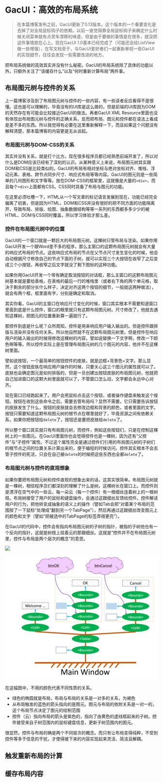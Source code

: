 # GacUI：高效的布局系统

> 在本篇博客发布之前，GacUI更新了0.13版本。这个版本的一个重要变化是去掉了对全局鼠标钩子的依赖。以前一直觉得靠全局鼠标钩子来确定什么时候关闭菜单就有点灵车漂移的味道，但是由于要做的事情是在很多，就没把这件事情放在心上。现在GacUI 1.0基本已经完成了（可能还会给ListView做一些增强），在写文档至于，与GacUI爱好者们一起重新审视一些GacUI的实现细节，往往会发现一些需要改进的地方。

把布局系统做的高效其实并没有什么秘密。GacUI的布局系统除了具体的功能以外，只额外关注了“该缓存什么”以及“何时重新计算布局”两件事。

## 布局图元树与控件的关系

上一篇博客涉及到了布局图元树与控件的一些内容，有一些读者反应看得不是很懂。这也是可以理解的，毕竟没有的UI库是这么做的，但是前端的UI库因为DOM的天然存在有可能会比较接近GacUI的做法。再者GacUI XML Resource里面也没有体现出布局图元树与控件的正确关系，反而把布局、图元和控件都在语法上看成是差不多的东西。所以我觉得有必要在这里重新解释一下，而且如果这个问题没有解释清楚，那本篇博客的内容更是无从谈起。

### 布局图元树与DOM-CSS的关系

其实并没有关系，就是打个比方。现在很多程序员都已经熟悉前端开发了，所以对什么是DOM应该已经有了深刻的认识。从某种意义上来说，布局图元树其实跟DOM和CSS是比较类似的。GacUI的布局有相对坐标与绝对坐标对齐、堆栈、浮动元素、表格、跨节点同步尺寸、响应式布局等等内容。GacUI的图元则是一些简单的几何图形和文字等等。放在DOM-CSS的框架里，这就像是大量的`<div>`，而且每个`<div>`上面都有CSS。CSS同时具备了布局与图元的功能。

在这里必须吐槽一下，HTML从一个写文章的标记语言发展到现在，功能已经完全偏离了初衷，但是因为HTML、DOM和CSS并没有很好的把不同方面的功能隔离开，导致布局、排版、绘图、抽象数据结构等等一系列的东西都多多少少的被HTML、DOM与CSS同时覆盖，所以学习体验才那么差。

### 控件在布局图元树中的位置

GacUI的一个窗口就是一颗巨大的布局图元树。这棵树只管布局与渲染。如果你用GacUI开发一个跟Word差不多的程序，那么主窗口的这颗布局图元树就会有大量的响应式布局的节点。这些响应式布局的节点在父节点尺寸发生变化的时候，他会自动根据尺寸修改自己的节点下面的子树，就可以实现三个大按钮在收窄了之后变成三个小按钮，再收窄之后文字就没了剩下图标的这种功能。

如果你用GacUI开发一个带有确定取消按钮的对话框，那么主窗口的这颗布局图元树基本就是要给表格，在表格的最后一行的堆栈里（或者右下角的两个单元格，取决于剩余的部分长什么样子，决定对齐这两个按钮的细节，一般就这两种做法），就会有两个框，框里面有字，分别是确定和取消。

其实你看，GacUI的主窗口在响应尺寸变化的时候，窗口其实根本不需要知道窗口里面到底是什么控件，窗口的眼里就只有这颗布局图元树。尺寸修改了，他就去通知这棵树，把图元的位置重新算一遍就行了。

那控件到底是什么呢？众所周知，控件是用来响应用户输入输出的。但是控件跟排版与渲染并没有任何关系，所以他自然就不在这颗布局图元树里。但是控件在响应用户的输入输出的时候得修改这棵树的内容，譬如说替换一下文字啊，修改一下颜色啊等等。所以控件实际上是在管理布局图元树的几个图元的内容，他并不在这棵树里面。

譬如说按钮，一个最简单的按钮控件的皮肤，就是边框+背景色+文字。那么显然，这个按钮皮肤在响应用户操作的时候，只要关心这三个图元的属性就可以了。皮肤也会确定图元是如何排版的，但是一旦创建出按钮皮肤的布局图元树，他就把自己加进窗口的这颗大树里面就可以了，不管窗口怎么动，文字都会永远中心对齐。

现在窗口已经跑起来了。用户会用鼠标点击这个按钮，或者操作键盘来触发这个按钮。按钮在收到这些命令之后，需要去管布局吗？显然不需要。它只需要告诉按钮的皮肤发生了什么，按钮的皮肤就会去修改边框和背景的颜色，或者里面的文字。按钮只需要知道这颗布局图元树的根节点在哪里就好了，毕竟资源之间有依赖关系，如果你把按钮给`delete`了，按钮还是要把皮肤给`delete`了。

所以整个窗口其实就只有布局图元树，而控件，例如这些按钮们，只是在控制这棵树上的一些图元。在GacUI里面你也会觉得控件也是一棵树，因为还有“父控件”与“子控件”属性。不过这个属性完全是通过控件们引用的布局图元树的子树们的根节点之间的位置关系计算出来的，便于编程的时候访问。控件其实根本不会去管子控件的死活，只会在自己被`delete`的时候把这些东西也全都`delete`了。

### 布局图元树与控件的直观想象

如果你要把布局图元树和控件直观的想象出来的话，这其实很简单。布局图元树就是一棵树，相信程序员们都深刻的理解了什么是树。这棵树长在窗口上。而控件则是漂浮在空气中的一些云，每一朵云（每一个控件）有一根细丝连着树上的一根树枝。布局树接受了用户的鼠标和键盘操作，会通过这跟细丝反馈给控件。控件解读用户的行为，把他转变成抽象的语义上的操作（譬如Tab会把“对着某个布局的范围按了一下鼠标“处理成”翻到另一个TabPage”），然后再通过这跟细丝改变图元上的颜色和文字（譬如“把被选中的TabPage的标签弄得更亮”）。

在GacUI的代码中，控件会有指向布局图元树的子树的指针，被指的子树他也有一个反向的指针，这就是树枝上挂着云的那跟细丝。这就是“控件并不在布局图元树里，控件与布局是两个层次的概念”的意思。

![](Images/02-05-GacUI-2.png)

![](Images/03-01-LayoutAndControl.png)

在这幅图中，不用的颜色代表不同性质的关系。

- 绿色的椭圆就是布局，布局与布局的关系是一对多的关系，为褐色
- 从布局触发的蓝色的箭头指向的是图元。图元与布局的依附关系是一对一的，这个布局节点决定了图元的绘制范围
- 控件（云）指向布局的箭头是紫色的，指向了由黄色的虚线框起来的子树。控件接受来自子树范围内的鼠标键盘信息，更新子树范围内的图元。

很显然，控件与布局的确是两个不同层次的概念。而只有让布局变得纯粹，不受到控件等多于信息的干扰，才使得接下来的内容实现起来灵活、简洁且解耦。

## 触发重新布局的计算

## 缓存布局内容

